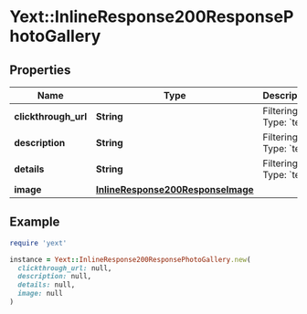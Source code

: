 # Yext::InlineResponse200ResponsePhotoGallery

## Properties

| Name | Type | Description | Notes |
| ---- | ---- | ----------- | ----- |
| **clickthrough_url** | **String** | Filtering Type: &#x60;text&#x60; | [optional] |
| **description** | **String** | Filtering Type: &#x60;text&#x60; | [optional] |
| **details** | **String** | Filtering Type: &#x60;text&#x60; | [optional] |
| **image** | [**InlineResponse200ResponseImage**](InlineResponse200ResponseImage.md) |  |  |

## Example

```ruby
require 'yext'

instance = Yext::InlineResponse200ResponsePhotoGallery.new(
  clickthrough_url: null,
  description: null,
  details: null,
  image: null
)
```

